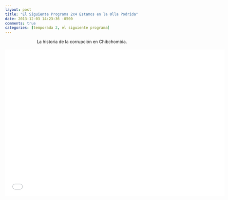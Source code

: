 ```yaml
---
layout: post
title: "El Siguiente Programa 2x4 Estamos en la Olla Podrida"
date: 2013-12-03 14:23:36 -0500
comments: true
categories: [temporada 2, el siguiente programa]
---
```

<div align="center">
La historia de la corrupción en Chibchombia.
<br></br>
<iframe width="720" height="480" src="//www.youtube.com/embed/LRp_zLGzC28" frameborder="0" allowfullscreen></iframe>
</div>
